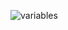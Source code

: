 
![variables](https://github.com/SeniorAcademy/JavaScript/assets/151378391/2868159b-3cf2-4fa7-933a-1bff0c6b10d7)

